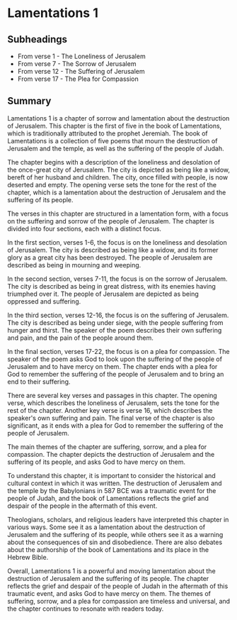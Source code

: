 # Lamentations 1

## Subheadings

* From verse 1 - The Loneliness of Jerusalem
* From verse 7 - The Sorrow of Jerusalem
* From verse 12 - The Suffering of Jerusalem
* From verse 17 - The Plea for Compassion

## Summary

Lamentations 1 is a chapter of sorrow and lamentation about the destruction of Jerusalem. This chapter is the first of five in the book of Lamentations, which is traditionally attributed to the prophet Jeremiah. The book of Lamentations is a collection of five poems that mourn the destruction of Jerusalem and the temple, as well as the suffering of the people of Judah.

The chapter begins with a description of the loneliness and desolation of the once-great city of Jerusalem. The city is depicted as being like a widow, bereft of her husband and children. The city, once filled with people, is now deserted and empty. The opening verse sets the tone for the rest of the chapter, which is a lamentation about the destruction of Jerusalem and the suffering of its people.

The verses in this chapter are structured in a lamentation form, with a focus on the suffering and sorrow of the people of Jerusalem. The chapter is divided into four sections, each with a distinct focus.

In the first section, verses 1-6, the focus is on the loneliness and desolation of Jerusalem. The city is described as being like a widow, and its former glory as a great city has been destroyed. The people of Jerusalem are described as being in mourning and weeping.

In the second section, verses 7-11, the focus is on the sorrow of Jerusalem. The city is described as being in great distress, with its enemies having triumphed over it. The people of Jerusalem are depicted as being oppressed and suffering.

In the third section, verses 12-16, the focus is on the suffering of Jerusalem. The city is described as being under siege, with the people suffering from hunger and thirst. The speaker of the poem describes their own suffering and pain, and the pain of the people around them.

In the final section, verses 17-22, the focus is on a plea for compassion. The speaker of the poem asks God to look upon the suffering of the people of Jerusalem and to have mercy on them. The chapter ends with a plea for God to remember the suffering of the people of Jerusalem and to bring an end to their suffering.

There are several key verses and passages in this chapter. The opening verse, which describes the loneliness of Jerusalem, sets the tone for the rest of the chapter. Another key verse is verse 16, which describes the speaker's own suffering and pain. The final verse of the chapter is also significant, as it ends with a plea for God to remember the suffering of the people of Jerusalem.

The main themes of the chapter are suffering, sorrow, and a plea for compassion. The chapter depicts the destruction of Jerusalem and the suffering of its people, and asks God to have mercy on them.

To understand this chapter, it is important to consider the historical and cultural context in which it was written. The destruction of Jerusalem and the temple by the Babylonians in 587 BCE was a traumatic event for the people of Judah, and the book of Lamentations reflects the grief and despair of the people in the aftermath of this event.

Theologians, scholars, and religious leaders have interpreted this chapter in various ways. Some see it as a lamentation about the destruction of Jerusalem and the suffering of its people, while others see it as a warning about the consequences of sin and disobedience. There are also debates about the authorship of the book of Lamentations and its place in the Hebrew Bible.

Overall, Lamentations 1 is a powerful and moving lamentation about the destruction of Jerusalem and the suffering of its people. The chapter reflects the grief and despair of the people of Judah in the aftermath of this traumatic event, and asks God to have mercy on them. The themes of suffering, sorrow, and a plea for compassion are timeless and universal, and the chapter continues to resonate with readers today.